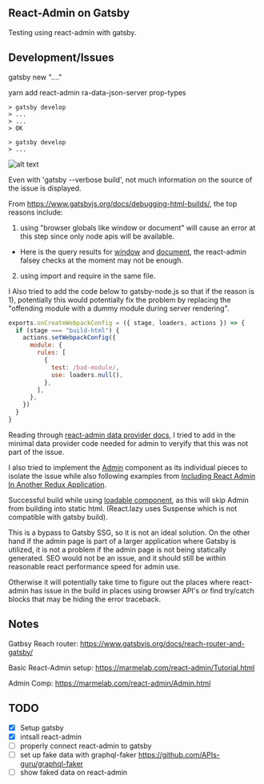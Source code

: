 ## React-Admin on Gatsby

Testing using react-admin with gatsby.

## Development/Issues

gatsby new "...."

yarn add react-admin ra-data-json-server prop-types

```
> gatsby develop
> ...
> ...
> OK
```

```
> gatsby develop
> ...
```

![alt text](https://imgur.com/6M6XtME.png)

Even with 'gatsby --verbose build', not much information on the source of the issue is displayed.

From https://www.gatsbyjs.org/docs/debugging-html-builds/,
the top reasons include:

1. using "browser globals like window or document" will cause an error at this step since only node apis will be available.

- Here is the query results for [window](https://github.com/marmelab/react-admin/search?q=window&unscoped_q=window) and [document](https://github.com/marmelab/react-admin/search?q=document&unscoped_q=document), the react-admin falsey checks at the moment may not be enough.

2. using import and require in the same file.

I Also tried to add the code below to gatsby-node.js so that if the reason is 1), potentially this would potentially fix the problem by replacing the "offending module with a dummy module during server rendering".

```javascript
exports.onCreateWebpackConfig = ({ stage, loaders, actions }) => {
  if (stage === "build-html") {
    actions.setWebpackConfig({
      module: {
        rules: [
          {
            test: /bad-module/,
            use: loaders.null(),
          },
        ],
      },
    })
  }
}
```

Reading through [react-admin data provider docs](https://marmelab.com/react-admin/DataProviders.html), I tried to add in the minimal data provider code needed for admin to veryify that this was not part of the issue.

I also tried to implement the [Admin](https://marmelab.com/react-admin/Admin.html) component as its individual pieces to isolate the issue while also following examples from [Including React Admin In Another Redux Application](https://marmelab.com/react-admin/CustomApp.html).

Successful build while using [loadable component](https://www.gatsbyjs.org/docs/debugging-html-builds/), as this will skip Admin from building into static html. (React.lazy uses Suspense which is not compatible with gatsby build).

This is a bypass to Gatsby SSG, so it is not an ideal solution. On the other hand if the admin page is part of a larger application where Gatsby is utilized, it is not a problem if the admin page is not being statically generated. SEO would not be an issue, and it should still be within reasonable react performance speed for admin use.

Otherwise it will potentially take time to figure out the places where react-admin has issue in the build in places using browser API's or find try/catch blocks that may be hiding the error traceback.

## Notes

Gatbsy Reach router: https://www.gatsbyjs.org/docs/reach-router-and-gatsby/

Basic React-Admin setup: https://marmelab.com/react-admin/Tutorial.html

Admin Comp: https://marmelab.com/react-admin/Admin.html

## TODO

- [x] Setup gatsby
- [x] intsall react-admin
- [ ] properly connect react-admin to gatsby
- [ ] set up fake data with graphql-faker
      https://github.com/APIs-guru/graphql-faker
- [ ] show faked data on react-admin
